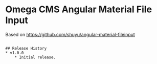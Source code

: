 # Omega CMS Angular Material File Input

Based on https://github.com/shuyu/angular-material-fileinput

```

## Release History
* v1.0.0
    * Initial release.
